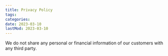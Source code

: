 ```yaml
---
title: Privacy Policy
tags:
categories:
date: 2023-03-10
lastMod: 2023-03-10
---
```

We do not share any personal or financial information of our customers with any third party.
